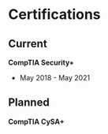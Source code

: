 # Certifications

## Current
**CompTIA Security+**
- May 2018 - May 2021
## Planned
**CompTIA CySA+**
